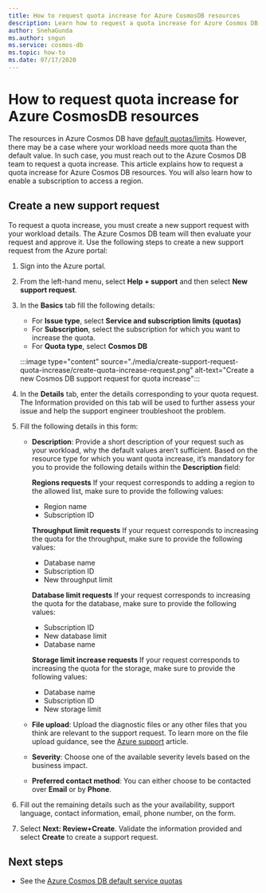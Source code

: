 ```yaml
---
title: How to request quota increase for Azure CosmosDB resources
description: Learn how to request a quota increase for Azure Cosmos DB resources. You will also learn how to enable a subscription to access a region.
author: SnehaGunda
ms.author: sngun
ms.service: cosmos-db
ms.topic: how-to
ms.date: 07/17/2020
---
```


# How to request quota increase for Azure CosmosDB resources

The resources in Azure Cosmos DB have [default quotas/limits](concepts-limits.md). However, there may be a case where your workload needs more quota than the default value. In such case, you must reach out to the Azure Cosmos DB team to request a quota increase. This article explains how to request a quota increase for Azure Cosmos DB resources. You will also learn how to enable a subscription to access a region.

## Create a new support request

To request a quota increase, you must create a new support request with your workload details. The Azure Cosmos DB team will then evaluate your request and approve it. Use the following steps to create a new support request from the Azure portal:

1. Sign into the Azure portal.

1. From the left-hand menu, select **Help + support** and then select **New support request**.

1. In the **Basics** tab fill the following details:

   * For **Issue type**, select **Service and subscription limits (quotas)**
   * For **Subscription**, select the subscription for which you want to increase the quota.
   * For **Quota type**, select **Cosmos DB**

   :::image type="content" source="./media/create-support-request-quota-increase/create-quota-increase-request.png" alt-text="Create a new Cosmos DB support request for quota increase":::

1. In the **Details** tab, enter the details corresponding to your quota request. The Information provided on this tab will be used to further assess your issue and help the support engineer troubleshoot the problem.

1. Fill the following details in this form:

   * **Description**: Provide a short description of your request such as your workload, why the default values aren’t sufficient. Based on the resource type for which you want quota increase, it’s mandatory for you to provide the following details within the **Description** field:

     **Regions requests** If your request corresponds to adding a region to the allowed list, make sure to provide the following values:

       * Region name
       * Subscription ID

     **Throughput limit requests** If your request corresponds to increasing the quota for the throughput, make sure to provide the following values:

       * Database name
       * Subscription ID
       * New throughput limit

     **Database limit requests** If your request corresponds to increasing the quota for the database, make sure to provide the following values:

       * Subscription ID
       * New database limit
       * Database name

     **Storage limit increase requests** If your request corresponds to increasing the quota for the storage, make sure to provide the following values:

       * Database name
       * Subscription ID
       * New storage limit

   * **File upload**: Upload the diagnostic files or any other files that you think are relevant to the support request. To learn more on the file upload guidance, see the [Azure support]( ../azure-portal/supportability/how-to-manage-azure-support-request.md#upload-files) article.

   * **Severity**: Choose one of the available severity levels based on the business impact.

   * **Preferred contact method**: You can either choose to be contacted over **Email** or by **Phone**.

1. Fill out the remaining details such as the your availability, support language, contact information, email, phone number, on the form.

1. Select **Next: Review+Create**. Validate the information provided and select **Create** to create a support request.

## Next steps

* See the [Azure Cosmos DB default service quotas](concepts-limits.md)